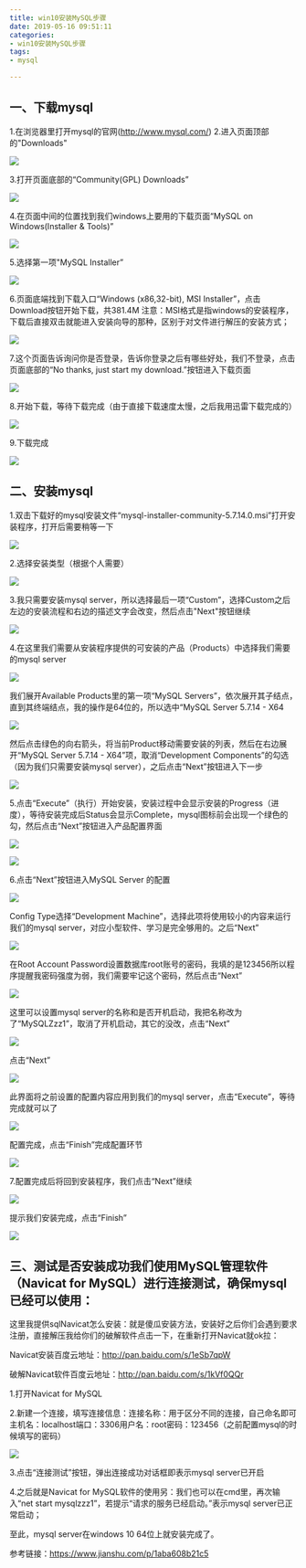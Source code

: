 ```yaml
---
title: win10安装MySQL步骤
date: 2019-05-16 09:51:11
categories: 
- win10安装MySQL步骤
tags: 
- mysql

---
```


## 一、下载mysql

1.在浏览器里打开mysql的官网(http://www.mysql.com/)
2.进入页面顶部的"Downloads"

<!--more-->

![](/img/mysql1.png)

3.打开页面底部的“Community(GPL) Downloads”

![](/img/mysql2.png)

4.在页面中间的位置找到我们windows上要用的下载页面“MySQL on Windows(Installer & Tools)”

![](/img/mysql3.png)

5.选择第一项"MySQL Installer”

![](/img/mysql4.png)

6.页面底端找到下载入口“Windows (x86,32-bit), MSI Installer”，点击Download按钮开始下载，共381.4M 注意：MSI格式是指windows的安装程序，下载后直接双击就能进入安装向导的那种，区别于对文件进行解压的安装方式；

![](/img/mysql5.png)

7.这个页面告诉询问你是否登录，告诉你登录之后有哪些好处，我们不登录，点击页面底部的“No thanks, just start my download.”按钮进入下载页面

![](/img/mysql6.png)

8.开始下载，等待下载完成（由于直接下载速度太慢，之后我用迅雷下载完成的）

![](/img/mysql7.png)

9.下载完成

![](/img/mysql8.png)

## 二、安装mysql

1.双击下载好的mysql安装文件“mysql-installer-community-5.7.14.0.msi”打开安装程序，打开后需要稍等一下

![](/img/mysql9.png)

2.选择安装类型（根据个人需要）

![](/img/mysql10.png)

3.我只需要安装mysql server，所以选择最后一项“Custom”，选择Custom之后左边的安装流程和右边的描述文字会改变，然后点击"Next"按钮继续

![](/img/mysql11.png)

4.在这里我们需要从安装程序提供的可安装的产品（Products）中选择我们需要的mysql server

![](/img/mysql12.png)

我们展开Available Products里的第一项“MySQL Servers”，依次展开其子结点，直到其终端结点，我的操作是64位的，所以选中“MySQL Server 5.7.14 - X64

![](/img/mysql13.png)

然后点击绿色的向右箭头，将当前Product移动需要安装的列表，然后在右边展开“MySQL Server 5.7.14 - X64”项，取消“Development Components”的勾选（因为我们只需要安装mysql server），之后点击“Next”按钮进入下一步

![](/img/mysql14.png)

5.点击“Execute”（执行）开始安装，安装过程中会显示安装的Progress（进度），等待安装完成后Status会显示Complete，mysql图标前会出现一个绿色的勾，然后点击“Next”按钮进入产品配置界面

![](/img/mysql15.png)

![](/img/mysql16.png)

6.点击“Next”按钮进入MySQL Server 的配置

![](/img/mysql17.png)

Config Type选择“Development Machine”，选择此项将使用较小的内容来运行我们的mysql server，对应小型软件、学习是完全够用的。之后“Next”

![](/img/mysql18.png)

在Root Account Password设置数据库root账号的密码，我填的是123456所以程序提醒我密码强度为弱，我们需要牢记这个密码，然后点击“Next”

![](/img/mysql19.png)

这里可以设置mysql server的名称和是否开机启动，我把名称改为了“MySQLZzz1”，取消了开机启动，其它的没改，点击“Next”

![](/img/mysql20.png)

点击“Next”

![](/img/mysql21.png)

此界面将之前设置的配置内容应用到我们的mysql server，点击“Execute”，等待完成就可以了

![](/img/mysql22.png)

配置完成，点击“Finish”完成配置环节

![](/img/mysql23.png)

7.配置完成后将回到安装程序，我们点击“Next”继续

![](/img/mysql24.png)
 
提示我们安装完成，点击“Finish”

![](/img/mysql25.png)

## 三、测试是否安装成功我们使用MySQL管理软件（Navicat for MySQL）进行连接测试，确保mysql已经可以使用：

这里我提供sqlNavicat怎么安装：就是傻瓜安装方法，安装好之后你们会遇到要求注册，直接解压我给你们的破解软件点击一下，在重新打开Navicat就ok拉：

Navicat安装百度云地址：http://pan.baidu.com/s/1eSb7qpW

破解Navicat软件百度云地址：http://pan.baidu.com/s/1kVf0QQr

1.打开Navicat for MySQL

2.新建一个连接，填写连接信息：连接名称：用于区分不同的连接，自己命名即可主机名：localhost端口：3306用户名：root密码：123456（之前配置mysql的时候填写的密码）

![](/img/mysql26.png)

3.点击“连接测试”按钮，弹出连接成功对话框即表示mysql server已开启

4.之后就是Navicat for MySQL软件的使用另：我们也可以在cmd里，再次输入“net start mysqlzzz1”，若提示“请求的服务已经启动。”表示mysql server已正常启动；


至此，mysql server在windows 10 64位上就安装完成了。



参考链接：https://www.jianshu.com/p/1aba608b21c5
